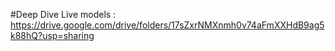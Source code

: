 #Deep Dive Live
models : https://drive.google.com/drive/folders/17sZxrNMXnmh0v74aFmXXHdB9ag5k88hQ?usp=sharing

